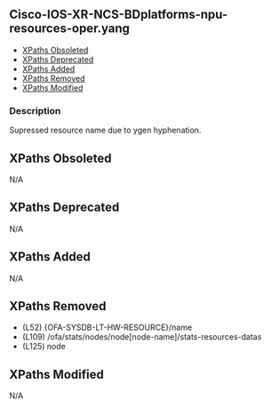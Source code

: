## Cisco-IOS-XR-NCS-BDplatforms-npu-resources-oper.yang

- [XPaths Obsoleted](#xpaths-obsoleted)
- [XPaths Deprecated](#xpaths-deprecated)
- [XPaths Added](#xpaths-added)
- [XPaths Removed](#xpaths-removed)
- [XPaths Modified](#xpaths-modified)

### Description

Supressed resource name due to ygen hyphenation.

## XPaths Obsoleted

N/A

## XPaths Deprecated

N/A

## XPaths Added

N/A

## XPaths Removed

- (L52)	{OFA-SYSDB-LT-HW-RESOURCE}/name
- (L109)	/ofa/stats/nodes/node[node-name]/stats-resources-datas
- (L125)	node

## XPaths Modified

N/A

